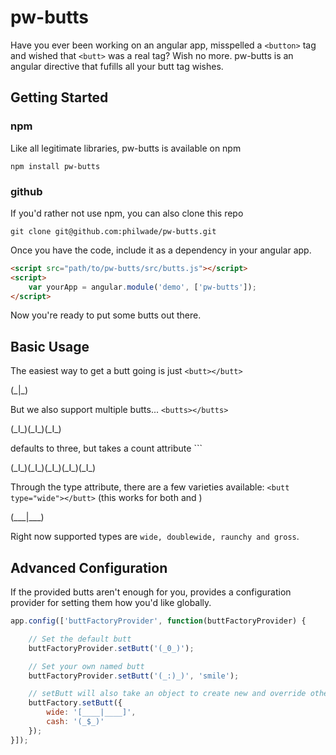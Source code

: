 # pw-butts
Have you ever been working on an angular app, misspelled a ```<button>``` tag and wished that ```<butt>``` was a real tag? Wish no more. pw-butts is an angular directive that fufills all your butt tag wishes.

## Getting Started

### npm

Like all legitimate libraries, pw-butts is available on npm
```
npm install pw-butts
```

### github

If you'd rather not use npm, you can also clone this repo
```
git clone git@github.com:philwade/pw-butts.git
```
Once you have the code, include it as a dependency in your angular app.

```html
<script src="path/to/pw-butts/src/butts.js"></script>
<script>
	var yourApp = angular.module('demo', ['pw-butts']);
</script>
```
Now you're ready to put some butts out there.

## Basic Usage

The easiest way to get a butt going is just ```<butt></butt>```

\(\_\|\_\)

But we also support multiple butts... ```<butts></butts>```

\(\_I\_\)\(\_I\_\)\(\_I\_\)

<butts> defaults to three, but takes a count attribute ```<butts count="5"></butts>

\(\_I\_\)\(\_I\_\)\(\_I\_\)\(\_I\_\)\(\_I\_\)

Through the type attribute, there are a few varieties available: ```<butt type="wide"></butt>``` (this works for both <butt> and <butts>)

\(\_\_\_\|\_\_\_\)

Right now supported types are ```wide, doublewide, raunchy and gross```.

## Advanced Configuration

If the provided butts aren't enough for you, <butt> provides a configuration provider for setting them how you'd like globally.

```javascript
app.config(['buttFactoryProvider', function(buttFactoryProvider) {

	// Set the default butt
	buttFactoryProvider.setButt('(_0_)');

	// Set your own named butt
	buttFactoryProvider.setButt('(_:)_)', 'smile');

	// setButt will also take an object to create new and override others
	buttFactory.setButt({
		wide: '[____|____]',
		cash: '(_$_)'
	});
}]);
```

